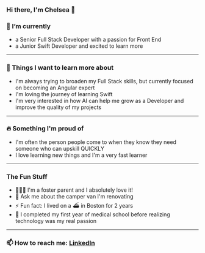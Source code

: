 ### Hi there, I'm Chelsea 👋

### 🌱 I’m currently 
- a Senior Full Stack Developer with a passion for Front End
- a Junior Swift Developer and excited to learn more
---
### 🚀 Things I want to learn more about
- I'm always trying to broaden my Full Stack skills, but currently focused on becoming an Angular expert
- I'm loving the journey of learning Swift
- I'm very interested in how AI can help me grow as a Developer and improve the quality of my projects
---
### 🔥 Something I'm proud of
- I'm often the person people come to when they know they need someone who can upskill QUICKLY
- I love learning new things and I'm a very fast learner
---
### The Fun Stuff
- 👩‍👩‍👦 I'm a foster parent and I absolutely love it!
- 💬 Ask me about the camper van I'm renovating
- ⚡ Fun fact: I lived on a ⛴️ in Boston for 2 years
- 🩻 I completed my first year of medical school before realizing technology was my real passion
---
### 📫 How to reach me: [LinkedIn](https://www.linkedin.com/in/chelseacrowson/)

<!--
**chelsme/chelsme** is a ✨ _special_ ✨ repository because its `README.md` (this file) appears on your GitHub profile.

Here are some ideas to get you started:

- 🔭 I’m currently working on ...
- 🌱 I’m currently learning ...
- 👯 I’m looking to collaborate on ...
- 🤔 I’m looking for help with ...
- 💬 Ask me about ...
- 📫 How to reach me on [LinkedIn]([url](https://www.linkedin.com/in/chelseacrowson/))
- 😄 Pronouns: ...
- ⚡ Fun fact: ...

---
### 📊 Github stats
---
![Anurag's GitHub stats](https://github-readme-stats.vercel.app/api?username=chelsme&show_icons=true&theme=radical)
[![Top Langs](https://github-readme-stats.vercel.app/api/top-langs/?username=chelsme&layout=compact&theme=radical)](https://github.com/anuraghazra/github-readme-stats)
-->

